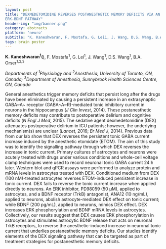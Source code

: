 ```yaml
---
layout: post
title: "DEXMEDETOMIDINE REVERSES POSTANESTHETIC MEMORY DEFICITS VIA AN
ERK-BDNF PATHWAY"
header-img: "img/banner.png"
category: abstracts
platform: 'neuro'
subtitle: "K. Kaneshwaran, F. Mostafa, G. Lei1, J. Wang, D.S. Wang, B.A. Orser"
tags: brain poster
---
```

**K. Kaneshwaran<sup>1</sup>(**), F. Mostafa<sup>1</sup>, G. Lei<sup>1</sup>, J. Wang<sup>1</sup>, D.S.
Wang<sup>1</sup>, B.A. Orser<sup>1,2,3</sup>

_Departments of <sup>1</sup>Physiology and <sup>2</sup>Anesthesia, University of Toronto,
ON, Canada; <sup>3</sup>Department of Anesthesia, Sunnybrook Health Sciences
Centre, ON, Canada_

General anesthetics trigger memory deficits that persist long after the
drugs have been eliminated by causing a persistent increase in an
extrasynaptic GABA~A~ receptor (GABA~A~R)-mediated tonic inhibitory
current in neurons in the hippocampus (_J Clin Invest_, 2014). These
postanesthetic memory deficits may contribute to postoperative delirium
and cognitive deficits (_N Engl J Med_, 2015). The sedative agent
dexmedetomidine (DEX) attenuates postoperative delirium in ICU patients;
however, the underlying mechanism(s) are unclear (_Lancet_, 2016; _Br
Med J_, 2014). Previous data from our lab show that DEX reverses the
persistent tonic GABA current increase induced by the anesthetic
etomidate (ETOM). The aim of this study was to identify the signalling
pathway through which DEX reverses the increase in tonic current.
Primary cultures of astrocytes and neurons were acutely treated with
drugs under various conditions and whole-cell voltage clamp techniques
were used to record neuronal tonic GABA current 24 h later. Western blot
and qPCR assays were performed to analyze protein and mRNA levels in
astrocytes treated with DEX. Conditioned medium from DEX (100
nM)-treated astrocytes reverses ETOM-induced persistent increase in
tonic current. DEX fails to reverse the tonic current increase when
applied directly to neurons. An ERK inhibitor, PD98059 (50 μM), applied
to astrocytes, and a BDNF receptor (TrkB) antagonist, ANA12 (10 ng/mL),
applied to neurons, abolish astrocyte-mediated DEX effect on tonic
current; while BDNF (200 pg/mL), applied to neurons, mimics DEX effect.
DEX increases ERK phosphorylation and BDNF mRNA levels in astrocytes.
Collectively, our results suggest that DEX causes ERK phosphorylation in
astrocytes and stimulates astrocytic BDNF release that acts on neuronal
TrkB receptors, to reverse the anesthetic-induced increase in neuronal
tonic current that underlies postanesthetic memory deficits. Our studies
identify elements of the DEX signaling pathway that can be targeted as
part of treatment strategies for postanesthetic memory deficits.
